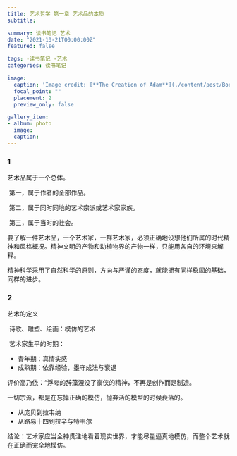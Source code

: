 ```yaml
---
title: 艺术哲学 第一章 艺术品的本质
subtitle: 

summary: 读书笔记 艺术
date: "2021-10-21T00:00:00Z"
featured: false

tags: -读书笔记 -艺术
categories: 读书笔记

image:
  caption: 'Image credit: [**The Creation of Adam**](./content/post/Book/艺术哲学/1.jpg)'
  focal_point: ""
  placement: 2
  preview_only: false

gallery_item:
- album: photo
  image: 
  caption: 
---
```


### 1

艺术品属于一个总体。

​	第一，属于作者的全部作品。

​	第二，属于同时同地的艺术宗派或艺术家家族。

​	第三，属于当时的社会。

要了解一件艺术品，一个艺术家，一群艺术家，必须正确地设想他们所属的时代精神和风格概况。精神文明的产物和动植物界的产物一样，只能用各自的环境来解释。

精神科学采用了自然科学的原则，方向与严谨的态度，就能拥有同样稳固的基础，同样的进步。

### 2

艺术的定义

​	诗歌、雕塑、绘画：模仿的艺术

​	艺术家生平的时期：

- 青年期：真情实感
- 成熟期：依靠经验，墨守成法与衰退

评价高乃依：“浮夸的辞藻湮没了豪侠的精神，不再是创作而是制造。

一切宗派，都是在忘掉正确的模仿，抛弃活的模型的时候衰落的。

- 从庞贝到拉韦纳
- 从路易十四到拉辛与特韦尔

结论：艺术家应当全神贯注地看着现实世界，才能尽量逼真地模仿，而整个艺术就在正确而完全地模仿。
